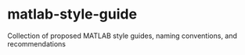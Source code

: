 # matlab-style-guide
Collection of proposed MATLAB style guides, naming conventions, and recommendations
